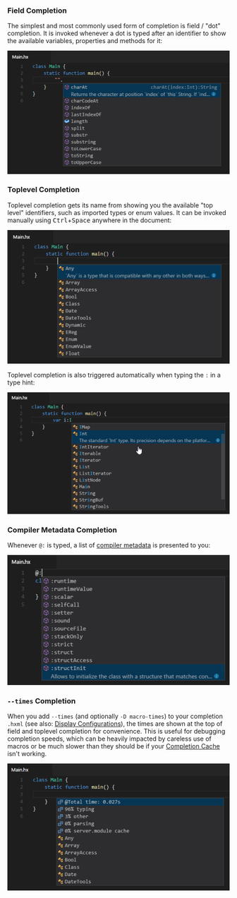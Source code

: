 ### Field Completion

The simplest and most commonly used form of completion is field / "dot" completion. It is invoked whenever a dot is typed after an identifier to show the available variables, properties and methods for it:

![](images/completion/field.png)

### Toplevel Completion

Toplevel completion gets its name from showing you the available "top level" identifiers, such as imported types or enum values. It can be invoked manually using <kbd>Ctrl</kbd>+<kbd>Space</kbd> anywhere in the document:

![](images/completion/toplevel.png)

Toplevel completion is also triggered automatically when typing the `:` in a type hint:

![](images/completion/type-hint.png)

### Compiler Metadata Completion

Whenever `@:` is typed, a list of [compiler metadata](https://haxe.org/manual/cr-metadata.html) is presented to you:

![](images/completion/metadata.png)

### `--times` Completion

When you add `--times` (and optionally `-D macro-times`) to your completion `.hxml` (see also: [Display Configurations](/vshaxe/vshaxe/wiki/Configuration#display-configurations-and-display-server)), the times are shown at the top of field and toplevel completion for convenience. This is useful for debugging completion speeds, which can be heavily impacted by careless use of macros or be much slower than they should be if your [Completion Cache](/vshaxe/vshaxe/wiki/Completion-Cache) isn't working.

![](images/completion/times.png)
